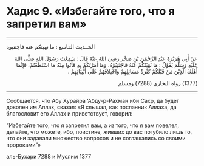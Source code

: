 
<h1 class="hadith-header">Хадис 9. «Избегайте того, что я запретил вам»</h1> 

<hr>

<p class="arabic-text">الحــديث التـاسع : ما نهيتكم عنه فاجتنبوه </p>
 
<p class="arabic-text" dir="rtl">
عَنْ أَبِي هُرَيْرَةَ عَبْدِ الرَّحْمَنِ بْنِ صَخْر رَضِيَ اللهُ عَنْهُ قَالَ : سَمِعْتُ رَسُوْلَ اللهِ صَلَّى اللهُ عَلَيْهِ وَسَلَّمَ يَقُوْلُ :
 مَا نَهَيْتُكُمْ عَنْهُ فَاجْتَنِبُوْهُ، وَمَا أَمَرْتُكُمْ بِهِ فَأْتُوا مِنْهُ مَا اسْتَطَعْتُمْ، فَإِنَّمَا أَهْلَكَ الَّذِيْنَ مَنْ قَبْلَكُمْ كَثْرَةُ مَسَائِلِهِمْ وَاخْتِلاَفُهُمْ عَلَى أَنْبِيَائِهِمْ . 
</p>

<p class="arabic-subtext" dir="rtl">
(1377) رواه البخاري (7288) ومسلم
</p>

<hr>

<p class="russian-text">
Сообщается, что Абу Хурайра ‘Абду-р-Рахман ибн Сахр, да будет доволен им Аллах, сказал: «Я слышал, как посланник Аллаха, да благословит его Аллах и приветствует, говорил:
</p>

<p class="russian-text">
“Избегайте того, что я запретил вам, а из того, что я вам повелел, делайте, что можете, ибо, поистине, живших до вас погубилo лишь то, что они задавали множество вопросов и не соглашались со своими пророками”»
</p> 

<p class="russian-subtext">
аль-Бухари 7288 и Муслим 1377
</p>